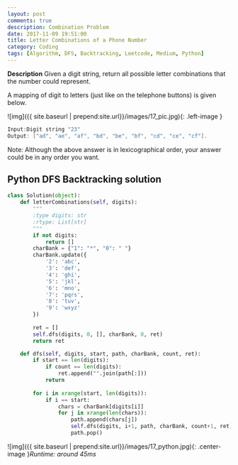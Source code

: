 ```yaml
---
layout: post
comments: true
description: Combination Problem
date: 2017-11-09 19:51:00
title: Letter Combinations of a Phone Number
category: Coding
tags: [Algorithm, DFS, Backtracking, Leetcode, Medium, Python]
---
```


**Description**
Given a digit string, return all possible letter combinations that the number could represent.

A mapping of digit to letters (just like on the telephone buttons) is given below.

![img]({{ site.baseurl | prepend:site.url}}/images/17_pic.jpg){: .left-image }

```java
Input:Digit string "23"
Output: ["ad", "ae", "af", "bd", "be", "bf", "cd", "ce", "cf"].
```
Note:
Although the above answer is in lexicographical order, your answer could be in any order you want.

## Python DFS Backtracking solution

```python
class Solution(object):
    def letterCombinations(self, digits):
        """
        :type digits: str
        :rtype: List[str]
        """
        if not digits:
            return []
        charBank = {"1": "*", "0": " "}
        charBank.update({
            '2': 'abc',
            '3': 'def',
            '4': 'ghi',
            '5': 'jkl',
            '6': 'mno',
            '7': 'pqrs',
            '8': 'tuv',
            '9': 'wxyz'
        })
        
        ret = []
        self.dfs(digits, 0, [], charBank, 0, ret)
        return ret

    def dfs(self, digits, start, path, charBank, count, ret):
        if start == len(digits):
            if count == len(digits):
                ret.append("".join(path[:]))
            return
        
        for i in xrange(start, len(digits)):
            if i == start:
                chars = charBank[digits[i]]
                for j in xrange(len(chars)):
                    path.append(chars[j])
                    self.dfs(digits, i+1, path, charBank, count+1, ret)
                    path.pop()                        
```
![img]({{ site.baseurl | prepend:site.url}}/images/17_python.jpg){: .center-image }*Runtime: around 45ms*

